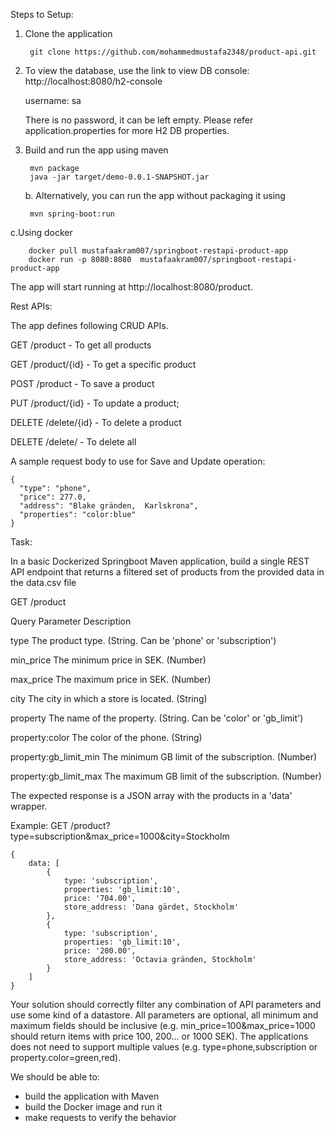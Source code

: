 Steps to Setup:
1. Clone the application
    
    	git clone https://github.com/mohammedmustafa2348/product-api.git

2. To view the database, use the link to view DB console:
        http://localhost:8080/h2-console
    	
	username: sa
	
    There is no password, it can be left empty. Please refer application.properties for more H2 DB properties. 

3. Build and run the app using maven 
	
    	mvn package
    	java -jar target/demo-0.0.1-SNAPSHOT.jar
	
	b. Alternatively, you can run the app without packaging it using
	
	    mvn spring-boot:run
	    
 c.Using docker
 
        docker pull mustafaakram007/springboot-restapi-product-app
        docker run -p 8080:8080  mustafaakram007/springboot-restapi-product-app
        
   

   The app will start running at http://localhost:8080/product. 
    
   Rest APIs:
   
   
The app defines following CRUD APIs.

GET /product  - To get all products

GET /product/{id}  - To get a specific product

POST /product - To save a product

PUT /product/{id} - To update a product;  

DELETE /delete/{id} - To delete a product

DELETE /delete/ - To delete all

A sample request body to use for Save and Update operation:    

    {
      "type": "phone",
      "price": 277.0,
      "address": "Blake gränden,  Karlskrona",
      "properties": "color:blue"
    }



Task:

In a basic Dockerized Springboot Maven application, build a single REST API endpoint that returns a filtered set of products from the provided data in the data.csv file

GET /product

Query Parameter			Description

type    					The product type. (String. Can be 'phone' or 'subscription')

min_price   				The minimum price in SEK. (Number)

max_price   				The maximum price in SEK. (Number)

city    					The city in which a store is located. (String)

property    				The name of the property. (String. Can be 'color' or 'gb_limit')

property:color  			The color of the phone. (String)

property:gb_limit_min    	The minimum GB limit of the subscription. (Number)

property:gb_limit_max    	The maximum GB limit of the subscription. (Number)


The expected response is a JSON array with the products in a 'data' wrapper. 


Example: GET /product?type=subscription&max_price=1000&city=Stockholm

    {
        data: [ 
            {
                type: 'subscription',
                properties: 'gb_limit:10',
                price: '704.00',
                store_address: 'Dana gärdet, Stockholm'
            },
            {
                type: 'subscription',
                properties: 'gb_limit:10',
                price: '200.00',
                store_address: 'Octavia gränden, Stockholm'
            }
        ]
    }

Your solution should correctly filter any combination of API parameters and use some kind of a datastore.
All parameters are optional, all minimum and maximum fields should be inclusive (e.g. min_price=100&max_price=1000 should return items with price 100, 200... or 1000 SEK). 
The applications does not need to support multiple values (e.g. type=phone,subscription or property.color=green,red).

We should be able to:
- build the application with Maven
- build the Docker image and run it
- make requests to verify the behavior

